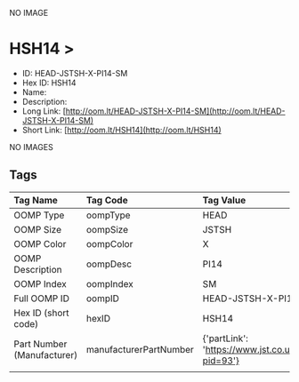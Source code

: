 


  
NO IMAGE  
# HSH14 > 

- ID: HEAD-JSTSH-X-PI14-SM
- Hex ID: HSH14
- Name: 
- Description: 
- Long Link: [http://oom.lt/HEAD-JSTSH-X-PI14-SM](http://oom.lt/HEAD-JSTSH-X-PI14-SM)
- Short Link: [http://oom.lt/HSH14](http://oom.lt/HSH14)
  
NO IMAGES  
## Tags
  

|Tag Name|Tag Code|Tag Value|
| :--- | :--- | :--- |
|OOMP Type|oompType|HEAD|
|OOMP Size|oompSize|JSTSH|
|OOMP Color|oompColor|X|
|OOMP Description|oompDesc|PI14|
|OOMP Index|oompIndex|SM|
|Full OOMP ID|oompID|HEAD-JSTSH-X-PI14-SM|
|Hex ID (short code)|hexID|HSH14|
|Part Number (Manufacturer)|manufacturerPartNumber|{'partLink': 'https://www.jst.co.uk/productSeries.php?pid=93'}|
||||
